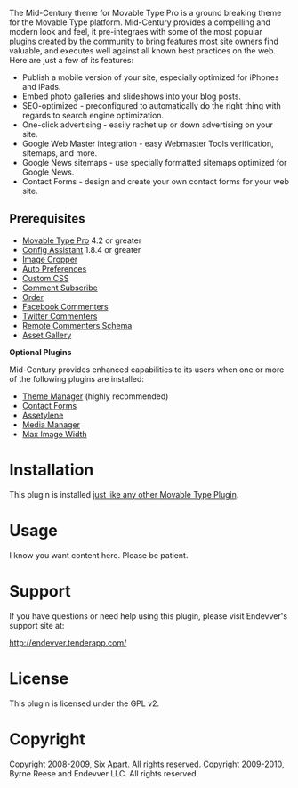 The Mid-Century theme for Movable Type Pro is a ground breaking theme for the Movable Type platform. Mid-Century provides a compelling and modern look and feel, it pre-integraes with some of the most popular plugins created by the community to bring features most site owners find valuable, and executes well against all known best practices on the web. Here are just a few of its features:

* Publish a mobile version of your site, especially optimized for iPhones and iPads.
* Embed photo galleries and slideshows into your blog posts.
* SEO-optimized - preconfigured to automatically do the right thing with regards to search engine optimization.
* One-click advertising - easily rachet up or down advertising on your site.
* Google Web Master integration - easy Webmaster Tools verification, sitemaps, and more.
* Google News sitemaps - use specially formatted sitemaps optimized for Google News.
* Contact Forms - design and create your own contact forms for your web site.

## Prerequisites

* [Movable Type Pro](http://www.movabletype.org/download.html) 4.2 or greater
* [Config Assistant](http://github.com/endevver/mt-plugin-configassistant/downloads) 1.8.4 or greater
* [Image Cropper](http://github.com/endevver/mt-plugin-imagecropper/downloads)
* [Auto Preferences](http://github.com/byrnereese/mt-plugin-autoprefs/downloads)
* [Custom CSS](http://github.com/byrnereese/mt-plugin-customcss/downloads)
* [Comment Subscribe](http://github.com/byrnereese/mt-plugin-comment-subscribe/downloads)
* [Order](http://markpasc.org/code/mt/order/)
* [Facebook Commenters](http://github.com/byrnereese/mt-plugin-facebook-connect-commenters/downloads)
* [Twitter Commenters](http://mt-hacks.com/twittercommenters.html)
* [Remote Commenters Schema](http://mt-hacks.com/remotecommentsschema.html)
* [Asset Gallery](http://github.com/byrnereese/mt-plugin-assetgallery/downloads)

**Optional Plugins**

Mid-Century provides enhanced capabilities to its users when one or more of the following plugins are installed:

* [Theme Manager](http://github.com/endevver/mt-plugin-theme-manager/downloads) (highly recommended)
* [Contact Forms](http://github.com/endevver/mt-plugin-contactforms/downloads)
* [Assetylene](http://plugins.movabletype.org/assetylene/)
* [Media Manager](http://github.com/byrnereese/mt-plugin-mediamanager/downloads)
* [Max Image Width](http://github.com/byrnereese/mt-plugin-maximagewidth/downloads)

# Installation

This plugin is installed [just like any other Movable Type Plugin](http://www.majordojo.com/2008/12/the-ultimate-guide-to-installing-movable-type-plugins.php).

# Usage

I know you want content here. Please be patient.

# Support

If you have questions or need help using this plugin, please visit Endevver's support site at:

http://endevver.tenderapp.com/

# License

This plugin is licensed under the GPL v2.

# Copyright

Copyright 2008-2009, Six Apart. All rights reserved.
Copyright 2009-2010, Byrne Reese and Endevver LLC. All rights reserved.
